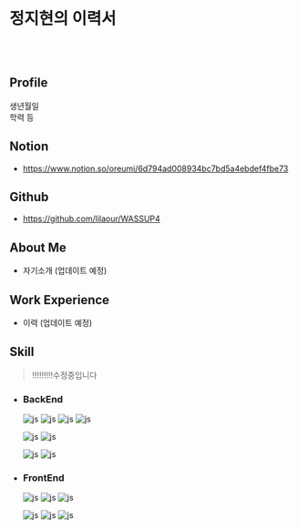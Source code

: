 # 정지현의 이력서
<br>
<br>

## Profile
생년월일<br>
학력 등

## Notion
* https://www.notion.so/oreumi/6d794ad008934bc7bd5a4ebdef4fbe73


## Github
* https://github.com/lilaour/WASSUP4

## About Me
* 자기소개 (업데이트 예정)

## Work Experience
* 이력 (업데이트 예정)


## Skill
> !!!!!!!!!수정중입니다 



* ### BackEnd
  ![js](https://img.shields.io/badge/java-AAFF89.svg?style=for-the-badge)
  ![js](https://img.shields.io/badge/Python-AAFF89.svg?style=for-the-badge)
   ![js](https://img.shields.io/badge/jsp-AAFF89.svg?style=for-the-badge)
  ![js](https://img.shields.io/badge/node.js-AAFF89.svg?style=for-the-badge)

  ![js](https://img.shields.io/badge/ORACLE-FC521F.svg?style=for-the-badge)
  ![js](https://img.shields.io/badge/MYSQL-FC521F.svg?style=for-the-badge)

  ![js](https://img.shields.io/badge/git-008BCB.svg?style=for-the-badge)
  ![js](https://img.shields.io/badge/spring-008BCB.svg?style=for-the-badge)


* ### FrontEnd
  ![js](https://img.shields.io/badge/Html-AAFF89.svg?style=for-the-badge)
  ![js](https://img.shields.io/badge/CSS-AAFF89.svg?style=for-the-badge)
  ![js](https://img.shields.io/badge/Javascript-AAFF89.svg?style=for-the-badge)

  ![js](https://img.shields.io/badge/React-008BCB.svg?style=for-the-badge)
  ![js](https://img.shields.io/badge/Vus.js-008BCB.svg?style=for-the-badge)
  ![js](https://img.shields.io/badge/bootstrap-008BCB.svg?style=for-the-badge)
